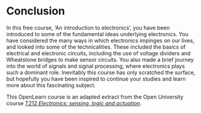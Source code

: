 # Conclusion


In this free course, ‘An introduction to electronics’, you have been introduced to some of the fundamental ideas underlying electronics. You have considered the many ways in which electronics impinges on our lives, and looked into some of the technicalities. These included the basics of electrical and electronic circuits, including the use of voltage dividers and Wheatstone bridges to make sensor circuits. You also made a brief journey into the world of signals and signal processing, where electronics plays such a dominant role. Inevitably this course has only scratched the surface, but hopefully you have been inspired to continue your studies and learn more about this fascinating subject.

This OpenLearn course is an adapted extract from the Open University course [T212 *Electronics: sensing, logic and actuation*](http://www.open.ac.uk/courses/modules/t212?utm_source=openlearn&amp;utm_campaign=ou&amp;utm_medium=ebook).

